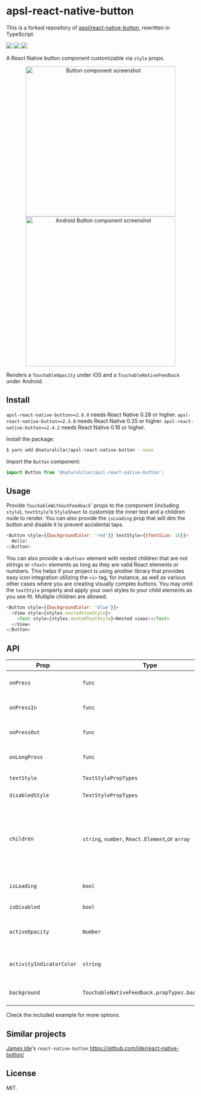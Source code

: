 # apsl-react-native-button

This is a forked repository of [apsl/react-native-button](https://github.com/apsl/react-native-button), rewritten in TypeScript.

<img src="https://travis-ci.org/APSL/react-native-button.svg?branch=master" />
<img src="https://img.shields.io/badge/coverage-82%25-green.svg" />
<img src="https://img.shields.io/npm/dm/apsl-react-native-button.svg" />

A React Native button component customizable via `style` props.

<p align="center">
<img src="https://raw.githubusercontent.com/wiki/APSL/react-native-button/button.png" alt="Button component screenshot" width="400">
<img src="https://raw.githubusercontent.com/wiki/APSL/react-native-button/and.png" alt="Android Button component screenshot" width="400">
</p>

Renders a `TouchableOpacity` under iOS and a `TouchableNativeFeedback` under Android.

## Install

`apsl-react-native-button>=2.6.0` needs React Native 0.28 or higher.
`apsl-react-native-button>=2.5.0` needs React Native 0.25 or higher.
`apsl-react-native-button<=2.4.2` needs React Native 0.16 or higher.

Install the package:

```bash
$ yarn add @naturalclar/apsl-react-native-button --save
```

Import the `Button` component:

```javascript
import Button from '@naturalclar/apsl-react-native-button';
```

## Usage

Provide `TouchableWithoutFeedback`' props to the component (including `style`),
`textStyle`'s `StyleSheet` to customize the inner text and a children node
to render. You can also provide the `isLoading` prop that will dim the button
and disable it to prevent accidental taps.

```javascript
<Button style={{backgroundColor: 'red'}} textStyle={{fontSize: 18}}>
  Hello!
</Button>
```

You can also provide a `<Button>` element with nested children that are not strings
or `<Text>` elements as long as they are valid React elements or numbers. This helps
if your project is using another library that provides easy icon integration
utilizing the `<i>` tag, for instance, as well as various other cases where you are
creating visually complex buttons. You may omit the `textStyle` property and apply
your own styles to your child elements as you see fit. Multiple children are allowed.

```javascript
<Button style={{backgroundColor: 'blue'}}>
  <View style={styles.nestedViewStyle}>
    <Text style={styles.nestedTextStyle}>Nested views!</Text>
  </View>
</Button>
```

## API

| Prop                     | Type                                           | Description                                                                                                                                                                                                   |
| ------------------------ | ---------------------------------------------- | ------------------------------------------------------------------------------------------------------------------------------------------------------------------------------------------------------------- |
| `onPress`                | `func`                                         | Function to execute when the `onPress` event is triggered.                                                                                                                                                    |
| `onPressIn`              | `func`                                         | Function to execute when the `onPressIn` event is triggered.                                                                                                                                                  |
| `onPressOut`             | `func`                                         | Function to execute when the `onPressOut` event is triggered.                                                                                                                                                 |
| `onLongPress`            | `func`                                         | Function to execute when the `onLongPress` event is triggered.                                                                                                                                                |
| `textStyle`              | `TextStylePropTypes`                           | The StyleSheet to apply to the inner button text.                                                                                                                                                             |
| `disabledStyle`          | `TextStylePropTypes`                           | The StyleSheet to apply when disabled.                                                                                                                                                                        |
| `children`               | `string`, `number`, `React.Element`,or `array` | The child nodes to render inside the button. If child is `string` or `number`, it will be rendered inside of a `<Text>` element with `textStyle` applied if present. Multiple children are allowed (`array`). |
| `isLoading`              | `bool`                                         | Renders an inactive state dimmed button with a spinner if `true`.                                                                                                                                             |
| `isDisabled`             | `bool`                                         | Renders an inactive state dimmed button if `true`.                                                                                                                                                            |
| `activeOpacity`          | `Number`                                       | The button onpressing transparency (Usually with a point value between 0 and 1).                                                                                                                              |
| `activityIndicatorColor` | `string`                                       | Sets the button of the `ActivityIndicatorIOS` or `ProgressBarAndroid` in the loading state.                                                                                                                   |
| `background`             | `TouchableNativeFeedback.propTypes.background` | **Android only**. The background prop of `TouchableNativeFeedback`.                                                                                                                                           |

Check the included example for more options.

## Similar projects

[James Ide](https://github.com/ide/)'s `react-native-button` https://github.com/ide/react-native-button/

## License

MIT.
